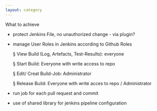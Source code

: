 ```yaml
---
layout: category
---
```


What to achieve

* protect Jenkins File, no unauthorized change - via plugin?
* manage User Roles in Jenkins according to Github Roles

  §  View Build (Log, Artefacts, Test-Results): everyone
  
  §  Start Build: Everyone with write access to repo
  
  §  Edit/ Creat Build-Job: Administrator
  
  §  Release Build: Everyone with write acces to repo / Administrator

* run job for each pull request and commit 
* use of shared library for jenkins pipeline configuration
